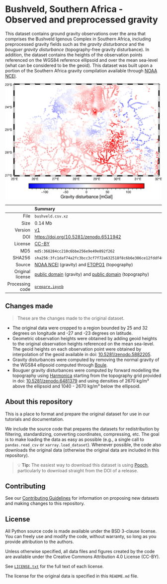 # Bushveld, Southern Africa - Observed and preprocessed gravity

This dataset contains ground gravity observations over the area that comprises
the Bushveld Igenous Complex in Southern Africa, including preprocessed gravity
fields such as the *gravity disturbance* and the *bouguer gravity disturbance*
(topography-free gravity disturbance). In addition, the dataset contains the
heights of the observation points referenced on the WGS84 reference ellipsoid
and over the mean sea-level (what can be considered to be the geoid). This
dataset was built upon a portion of the Southern Africa gravity compilation
available through [NOAA NCEI](https://www.ngdc.noaa.gov/mgg/gravity/).

![Gravity disturbance (mGal) over Bushveld](preview.jpg)

| | Summary |
|--:|:--|
| File | `bushveld.csv.xz` |
| Size | 0.14 Mb |
| Version | [v1](https://github.com/fatiando-data/v1/releases/latest) |
| DOI | https://doi.org/10.5281/zenodo.6511942 |
| License | [CC-BY](https://creativecommons.org/licenses/by/4.0/) |
| MD5 | `md5:368284cc210c6bbe256e9e49e892f262` |
| SHA256 | `sha256:3fc1daf74a2fc3bcc3cf7f72a632518f8c6b6e306ce12fddf4055d7cb44945c8` |
| Source | [NOAA NCEI](https://www.ngdc.noaa.gov/mgg/gravity/) (gravity) and [ETOPO1](https://doi.org/10.7289/V5C8276M) (topography) |
| Original license | [public domain](https://ngdc.noaa.gov/ngdcinfo/privacy.html) (gravity) and [public domain](https://ngdc.noaa.gov/mgg/global/dem_faq.html#sec-2.4) (topography) |
| Processing code | [`prepare.ipynb`](https://nbviewer.org/github/fatiando-data/bushveld-gravity/blob/main/prepare.ipynb) |

## Changes made

> These are the changes made to the original dataset.

* The original data were cropped to a region bounded by 25 and 32 degrees on
  longitude and -27 and -23 degrees on latitude.
* Geometric observation heights were obtained by adding geoid heights to the
  original observation heights referenced on the mean sea-level. The geoid
  heights on each observation point were obtained by interpolation of the geoid
  available in doi:
  [10.5281/zenodo.5882205](https://doi.org/10.5281/zenodo.5882205).
* Gravity disturbances were computed by removing the normal gravity of the
  WGS84 ellipsoid computed through [Boule](https://www.fatiando.org/boule).
* Bouguer gravity disturbances were computed by forward modelling the
  topography using [Harmonica](https://www.fatiando.org/harmonica) starting
  from the topography grid provided in doi:
  [10.5281/zenodo.6481379](https://doi.org/10.5281/zenodo.6481379)
  and using densities of 2670 kg/m³ above the ellipsoid and
  1040 - 2670 kg/m³ below the ellipsoid.

## About this repository

This is a place to format and prepare the original dataset for use in our
tutorials and documentation.

We include the source code that prepares the datasets for redistribution by
filtering, standardizing, converting coordinates, compressing, etc.
The goal is to make loading the data as easy as possible (e.g., a single call
to `pandas.read_csv` or `xarray.load_dataset`).
Whenever possible, the code also downloads the original data (otherwise the
original data are included in this repository).

> 💡 **Tip:** The easiest way to download this dataset is using
> [Pooch](https://www.fatiando.org/pooch), particularly to download straight
> from the DOI of a release.

## Contributing

See our [Contributing Guidelines][contrib] for information on proposing new
datasets and making changes to this repository.

## License

All Python source code is made available under the BSD 3-clause license. You
can freely use and modify the code, without warranty, so long as you provide
attribution to the authors.

Unless otherwise specified, all data files and figures created by the code are
available under the Creative Commons Attribution 4.0 License (CC-BY).

See [`LICENSE.txt`](LICENSE.txt) for the full text of each license.

The license for the original data is specified in this `README.md` file.


[contrib]: https://github.com/fatiando-data/.github/blob/main/CONTRIBUTING.md
